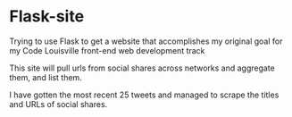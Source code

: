 # Flask-site

Trying to use Flask to get a website that accomplishes my original goal for my Code Louisville front-end web development track

This site will pull urls from social shares across networks and aggregate them, and list them.

I have gotten the most recent 25 tweets and managed to scrape the titles and URLs of social shares.
